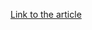 [Link to the article](https://www.welivesecurity.com/en/business-security/under-lock-key-protecting-corporate-data-cyberthreats-2025/)
